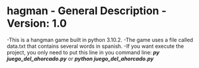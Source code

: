 # hagman - General Description - Version: 1.0
-This is a hangman game built in python 3.10.2.
-The game uses a file called data.txt that contains several words in spanish.
-If you want execute the project, you only need to put this line in you command line: ***py juego_del_ahorcado.py*** or ***python juego_del_ahorcado.py***






